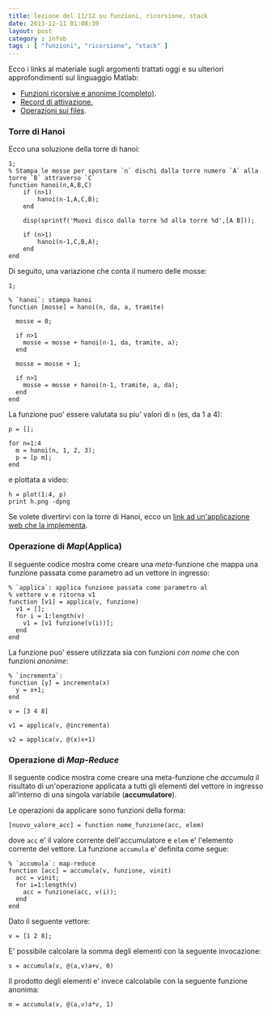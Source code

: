 ```yaml
---
title: lezione del 11/12 su funzioni, ricorsione, stack
date: 2013-12-11 01:08:39 
layout: post
category : infob 
tags : [ "funzioni", "ricorsione", "stack" ] 
---
```


Ecco i links al materiale sugli argomenti trattati oggi e su ulteriori approfondimenti sul linguaggio Matlab:

* [Funzioni ricorsive e anonime (completo)](http://www.vittoriozaccaria.net/deposit/11_matlab_array_struct_funzioni.pdf).
* [Record di attivazione.](http://www.vittoriozaccaria.net/deposit/funzioni_ricorsive_matlab.pdf)
* [Operazioni sui files](http://www.vittoriozaccaria.net/deposit/13_matlab_files.pdf).


### Torre di Hanoi

Ecco una soluzione della torre di hanoi:

    1;
    % Stampa le mosse per spostare `n` dischi dalla torre numero `A` alla torre `B` attraverso `C`
    function hanoi(n,A,B,C)
        if (n>1)
            hanoi(n-1,A,C,B);
        end 

        disp(sprintf('Muovi disco dalla torre %d alla torre %d',[A B]));

        if (n>1)
            hanoi(n-1,C,B,A);
        end
    end

Di seguito, una variazione che conta il numero delle mosse:

    1;

    % `hanoi`: stampa hanoi
    function [mosse] = hanoi(n, da, a, tramite)

      mosse = 0;
      
      if n>1
        mosse = mosse + hanoi(n-1, da, tramite, a);
      end

      mosse = mosse + 1;

      if n>1
        mosse = mosse + hanoi(n-1, tramite, a, da);
      end
    end

La funzione puo' essere valutata su piu' valori di `n` (es, da 1 a 4):

    p = [];

    for n=1:4
      m = hanoi(n, 1, 2, 3);
      p = [p m];
    end

e plottata a video:

    h = plot(1:4, p)
    print h.png -dpng

Se volete divertirvi con la torre di Hanoi, ecco un [link ad un'applicazione web che la implementa](http://faculty.kfupm.edu.sa/ics/darwish/JS_Hanoi/).


### Operazione di *Map*(Applica) ##

Il seguente codice mostra come creare una *meta*-funzione che mappa una funzione passata come
parametro ad un vettore in ingresso:

    % `applica`: applica funzione passata come parametro al 
    % vettore v e ritorna v1
    function [v1] = applica(v, funzione)
      v1 = [];
      for i = 1:length(v)
        v1 = [v1 funzione(v(i))];
      end
    end

La funzione puo' essere utilizzata sia con funzioni *con nome* che con funzioni *anonime*:


    % `incrementa`: 
    function [y] = incrementa(x)
      y = x+1;
    end

    v = [3 4 8]

    v1 = applica(v, @incrementa)

    v2 = applica(v, @(x)x+1)


### Operazione di *Map-Reduce* ##

Il seguente codice mostra come creare una meta-funzione che *accumula* il risultato di un'operazione applicata a tutti gli elementi del vettore in ingresso all'interno di una singola variabile (**accumulatore**).

Le operazioni da applicare sono funzioni della forma:

    [nuovo_valore_acc] = function nome_funzione(acc, elem) 

dove `acc` e' il valore corrente dell'accumulatore e `elem` e' l'elemento corrente del vettore. La funzione `accumula` e' definita come segue:

    % `accumula`: map-reduce
    function [acc] = accumula(v, funzione, vinit)
      acc = vinit;
      for i=1:length(v)
        acc = funzione(acc, v(i));
      end
    end

Dato il seguente vettore:

    v = [1 2 8];

E' possibile calcolare la somma degli elementi con la seguente invocazione:

    s = accumula(v, @(a,v)a+v, 0)

Il prodotto degli elementi e' invece calcolabile con la seguente funzione anonima:

    m = accumula(v, @(a,v)a*v, 1)


 
